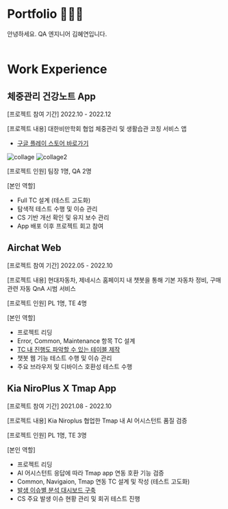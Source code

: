 # Portfolio 💁🏻‍♀️
안녕하세요. QA 엔지니어 김혜연입니다.
<br></br>

# Work Experience

## 체중관리 건강노트 App

[프로젝트 참여 기간] 2022.10 - 2022.12

[프로젝트 내용] 대한비만학회 협업 체중관리 및 생활습관 코칭 서비스 앱 

- [구글 플레이 스토어 바로가기](https://play.google.com/store/apps/details?id=net.huray.ksso)

![collage](https://user-images.githubusercontent.com/121289071/211623505-19afb943-58d8-44f2-b2f8-91229d88e4fb.png)
![collage2](https://user-images.githubusercontent.com/121289071/211623515-d20e47ec-54bb-4606-b57d-5bcf8ef54fa2.png)

[프로젝트 인원] 팀장 1명, QA 2명

[본인 역할]
- Full TC 설계 (테스트 고도화)
- 탐색적 테스트 수행 및 이슈 관리
- CS 기반 개선 확인 및 유지 보수 관리
- App 배포 이후 프로젝트 회고 참여



## Airchat Web


[프로젝트 참여 기간] 2022.05 - 2022.10

[프로젝트 내용] 현대자동차, 제네시스 홈페이지 내 챗봇을 통해 기본 자동차 정비, 구매관련 자동 QnA 시범 서비스

[프로젝트 인원] PL 1명, TE 4명

[본인 역할]
- 프로젝트 리딩
- Error, Common, Maintenance 항목 TC 설계
- [TC 내 진행도 파악할 수 있는 테이블 제작](https://github.com/heeye-log/heeye-log/blob/main/%ED%8F%AC%ED%8A%B8%ED%8F%B4%EB%A6%AC%EC%98%A4/%EC%82%B0%EC%B6%9C%EB%AC%BC/Progress%20Table.md)
- 챗봇 웹 기능 테스트 수행 및 이슈 관리
- 주요 브라우저 및 디바이스 호환성 테스트 수행


## Kia NiroPlus X Tmap App

[프로젝트 참여 기간] 2021.08 - 2022.10

[프로젝트 내용] Kia Niroplus 협업한 Tmap 내 AI 어시스턴트 품질 검증

[프로젝트 인원] PL 1명, TE 3명

[본인 역할]
- 프로젝트 리딩
- AI 어시스턴트 응답에 따라 Tmap app 연동 호환 기능 검증
- Common, Navigaion, Tmap 연동 TC 설계 및 작성 (테스트 고도화)
- [발생 이슈별 분석 대시보드 구축](https://github.com/heeye-log/heeye-log/blob/main/%ED%8F%AC%ED%8A%B8%ED%8F%B4%EB%A6%AC%EC%98%A4/%EC%82%B0%EC%B6%9C%EB%AC%BC/Issue_Dashboard.md)
- CS 주요 발생 이슈 현황 관리 및 회귀 테스트 진행
